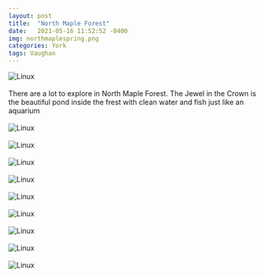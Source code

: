 ```yaml
---
layout: post
title:  "North Maple Forest"
date:   2021-05-16 11:52:52 -0400
img: northmaplespring.png
categories: York
tags: Vaughan
---
```


![Linux]({{site.baseurl}}/images/northmaplespring.png)
<br>
<br>
There are a lot to explore in North Maple Forest. The Jewel in the Crown is the beautiful pond inside the frest with clean water and fish just like an aquarium
<br>
<br>
![Linux]({{site.baseurl}}/images/northmaplespring1.jpg)
<br>
<br>
![Linux]({{site.baseurl}}/images/northmaplespring2.jpg)
<br>
<br>
![Linux]({{site.baseurl}}/images/northmaplespring3.jpg)
<br>
<br>
![Linux]({{site.baseurl}}/images/northmaplespring4.jpg)
<br>
<br>
![Linux]({{site.baseurl}}/images/northmaplespring5.jpg)
<br>
<br>
![Linux]({{site.baseurl}}/images/northmaplespring6.jpg)
<br>
<br>
![Linux]({{site.baseurl}}/images/northmaplespring7.jpg)
<br>
<br>
![Linux]({{site.baseurl}}/images/northmaplespring8.jpg)
<br>
<br>
![Linux]({{site.baseurl}}/images/northmaplespring9.jpg)
